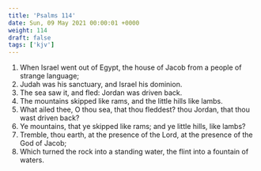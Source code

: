 ```yaml
---
title: 'Psalms 114'
date: Sun, 09 May 2021 00:00:01 +0000
weight: 114
draft: false
tags: ['kjv'] 
---
```


1. When Israel went out of Egypt, the house of Jacob from a people of strange language;
2. Judah was his sanctuary, and Israel his dominion.
3. The sea saw it, and fled: Jordan was driven back.
4. The mountains skipped like rams, and the little hills like lambs.
5. What ailed thee, O thou sea, that thou fleddest? thou Jordan, that thou wast driven back?
6. Ye mountains, that ye skipped like rams; and ye little hills, like lambs?
7. Tremble, thou earth, at the presence of the Lord, at the presence of the God of Jacob;
8. Which turned the rock into a standing water, the flint into a fountain of waters.

